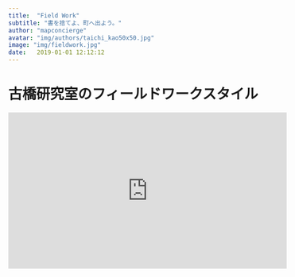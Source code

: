 ```yaml
---
title:  "Field Work"
subtitle: "書を捨てよ、町へ出よう。"
author: "mapconcierge"
avatar: "img/authors/taichi_kao50x50.jpg"
image: "img/fieldwork.jpg"
date:   2019-01-01 12:12:12
---
```


# 古橋研究室のフィールドワークスタイル
<iframe width="560" height="315" src="https://www.youtube.com/embed/95u6qxlg3N4" frameborder="0" allow="accelerometer; autoplay; encrypted-media; gyroscope; picture-in-picture" allowfullscreen></iframe>


